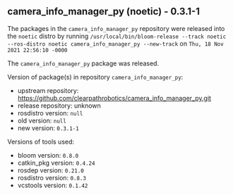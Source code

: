 ## camera_info_manager_py (noetic) - 0.3.1-1

The packages in the `camera_info_manager_py` repository were released into the `noetic` distro by running `/usr/local/bin/bloom-release --track noetic --ros-distro noetic camera_info_manager_py --new-track` on `Thu, 18 Nov 2021 22:56:10 -0000`

The `camera_info_manager_py` package was released.

Version of package(s) in repository `camera_info_manager_py`:

- upstream repository: https://github.com/clearpathrobotics/camera_info_manager_py.git
- release repository: unknown
- rosdistro version: `null`
- old version: `null`
- new version: `0.3.1-1`

Versions of tools used:

- bloom version: `0.8.0`
- catkin_pkg version: `0.4.24`
- rosdep version: `0.21.0`
- rosdistro version: `0.8.3`
- vcstools version: `0.1.42`



